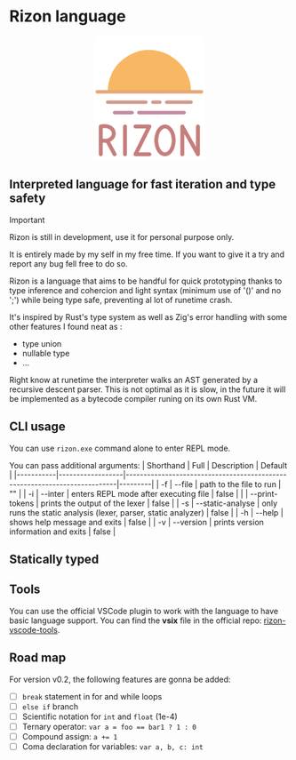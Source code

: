 # Rizon language
 
<p align=center>
    <img src="icon.png" alt="drawing" width="200" align="center"/>
</p>

## Interpreted language for fast iteration and type safety
>[!IMPORTANT]
>Rizon is still in development, use it for personal purpose only.
>
>It is entirely made by my self in my free time. If you want to give it a try and report any bug fell free to do so.

Rizon is a language that aims to be handful for quick prototyping thanks to type inference and cohercion and light syntax (minimum use of '()' and no ';') while being type safe, preventing al lot of runetime crash.

It's inspired by Rust's type system as well as Zig's error handling with some other features I found neat as :
- type union
- nullable type
- ...

Right know at runetime the interpreter walks an AST generated by a recursive descent parser. This is not optimal as it is slow, in the future it will be implemented as a bytecode compiler runing on its own Rust VM.

## CLI usage
You can use ```rizon.exe``` command alone to enter REPL mode.

You can pass additional arguments:
| Shorthand | Full             | Description                                                               | Default |
|-----------|------------------|---------------------------------------------------------------------------|---------|
| -f        | --file           | path to the file to run                                                   | ""      |
| -i        | --inter          | enters REPL mode after executing file                                     | false   |
|           | --print-tokens   | prints the output of the lexer                                            | false   |
| -s        | --static-analyse | only runs the static analysis (lexer, parser, static analyzer)            | false   |
| -h        | --help           | shows help message and exits                                              | false   |
| -v        | --version        | prints version information and exits                                      | false   |

## Statically typed


## Tools
You can use the official VSCode plugin to work with the language to have basic language support. You can find the **vsix** file in the official repo: [rizon-vscode-tools](https://github.com/MartinVacheron/rizon-vscode-tools).

## Road map
For version v0.2, the following features are gonna be added:

- [ ] ```break``` statement in for and while loops
- [ ] ```else if``` branch
- [ ] Scientific notation for ```int``` and ```float``` (1e-4)
- [ ] Ternary operator: ```var a = foo == bar1 ? 1 : 0```
- [ ] Compound assign: ```a += 1```
- [ ] Coma declaration for variables: ```var a, b, c: int```
